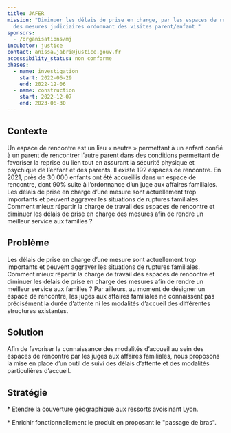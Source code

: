 ```yaml
---
title: JAFER
mission: "Diminuer les délais de prise en charge, par les espaces de rencontre,
  des mesures judiciaires ordonnant des visites parent/enfant "
sponsors:
  - /organisations/mj
incubator: justice
contact: anissa.jabri@justice.gouv.fr
accessibility_status: non conforme
phases:
  - name: investigation
    start: 2022-06-29
    end: 2022-12-06
  - name: construction
    start: 2022-12-07
    end: 2023-06-30
---
```

## C﻿ontexte

Un espace de rencontre est un lieu « neutre » permettant à un enfant confié à un parent de rencontrer l’autre parent dans des conditions permettant de favoriser la reprise du lien tout en assurant la sécurité physique et psychique de l’enfant et des parents. Il existe 192 espaces de rencontre.  En 2021, près de 30 000 enfants ont été accueillis dans un espace de rencontre, dont 90% suite à l’ordonnance d’un juge aux affaires familiales.   Les délais de prise en charge d’une mesure sont actuellement trop importants et peuvent aggraver les situations de ruptures familiales.  Comment mieux répartir la charge de travail des espaces de rencontre et diminuer les délais de prise en charge des mesures afin de rendre un meilleur service aux familles ?

## Problème

Les délais de prise en charge d’une mesure sont actuellement trop importants et peuvent aggraver les situations de ruptures familiales. Comment mieux répartir la charge de travail des espaces de rencontre et diminuer les délais de prise en charge des mesures afin de rendre un meilleur service aux familles ? Par ailleurs, au moment de désigner un espace de rencontre, les juges aux affaires familiales ne connaissent pas précisément la durée d’attente ni les modalités d’accueil des différentes structures existantes. 

## Solution

Afin de favoriser la connaissance des modalités d’accueil au sein des espaces de rencontre par les juges aux affaires familiales, nous proposons la mise en place d’un outil de suivi des délais d’attente et des modalités particulières d’accueil.

## Stratégie

\* E﻿tendre la couverture géographique aux ressorts avoisinant Lyon. 

\* E﻿nrichir fonctionnellement le produit en proposant le "passage de bras".